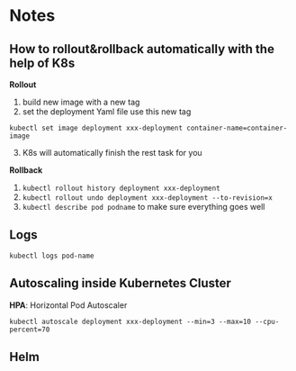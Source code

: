 # Notes

## How to rollout&rollback automatically with the help of K8s

**Rollout**

1. build new image with a new tag
2. set the deployment Yaml file use this new tag

`kubectl set image deployment xxx-deployment container-name=container-image`

3. K8s will automatically finish the rest task for you

**Rollback**

1. `kubectl rollout history deployment xxx-deployment`
2. `kubectl rollout undo deployment xxx-deployment --to-revision=x`
3. `kubectl describe pod podname` to make sure everything goes well

## Logs

`kubectl logs pod-name`

## Autoscaling inside Kubernetes Cluster

**HPA**: Horizontal Pod Autoscaler

`kubectl autoscale deployment xxx-deployment --min=3 --max=10 --cpu-percent=70`

## Helm



